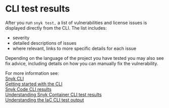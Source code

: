 # CLI test results

After you run `snyk test,` a list of vulnerabilities and license issues is displayed directly from the CLI. The list includes:

* severity
* detailed descriptions of issues
* where relevant, links to more specific details for each issue

Depending on the language of the project you have tested you may also see fix advice, including details on how you can manually fix the vulnerability.

For more information see:\
[Snyk CLI](../)\
[Getting started with the CLI](../getting-started-with-the-snyk-cli.md)\
[Snyk Code CLI results](broken-reference)\
[Understanding Snyk Container CLI test results](use-snyk-container-from-the-cli/understanding-snyk-container-cli-results.md)\
[Understanding the IaC CLI test output](../../scan-with-snyk/scan-infrastructure/snyk-cli-for-iac/understanding-the-iac-cli-test-results/)

